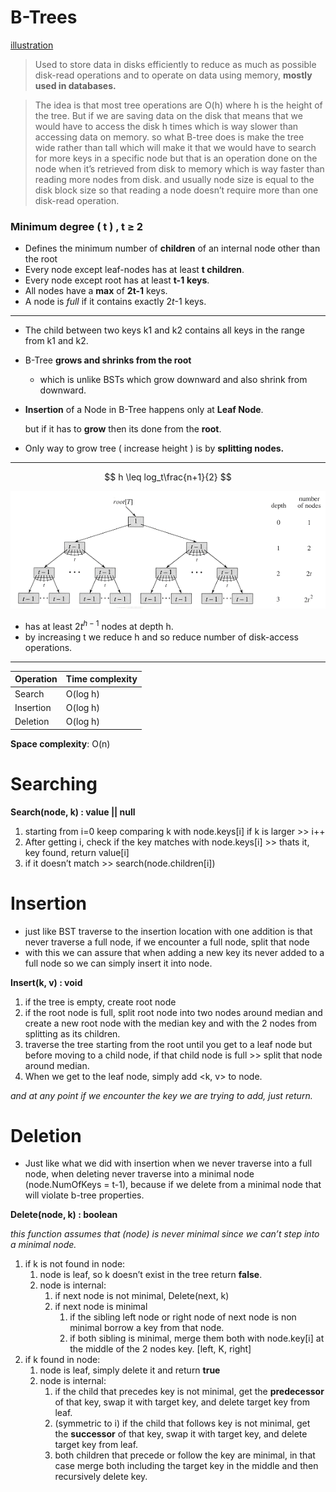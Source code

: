 # B-Trees

[illustration](https://www.baeldung.com/cs/b-tree-data-structure)

> Used to store data in disks efficiently to reduce as much as possible disk-read operations and to operate on data using memory, **mostly used in databases.**
> 

> The idea is that most tree operations are O(h) where h is the height of the tree. But if we are saving data on the disk that means that we would have to access the disk h times which is way slower than accessing data on memory. so what B-tree does is make the tree wide rather than tall which will make it that we would have to search for more keys in a specific node but that is an operation done on the node when it’s retrieved from disk to memory which is way faster than reading more nodes from disk. and usually node size is equal to the disk block size so that reading a node doesn’t require more than one disk-read operation.
> 

### Minimum degree ( t ) , t ≥ 2

- Defines the minimum number of **children** of an internal node other than the root
- Every node except leaf-nodes has at least **t children**.
- Every node except root has at least **t-1** **keys**.
- All nodes have a **max** of **2t-1** keys.
- A node is *full* if it contains exactly 2*t*-1 keys.

---

- The child between two keys k1 and k2 contains all keys in the range from k1 and k2.
- B-Tree **grows and shrinks from the root**
    - which is unlike BSTs which grow downward and also shrink from downward.
- **Insertion** of a Node in B-Tree happens only at **Leaf Node**.
    
    but if it has to **grow** then its done from the **root**.
    
- Only way to grow tree ( increase height ) is by **splitting nodes.**

---

$$
h \leq log_t\frac{n+1}{2}
$$

![Untitled](img/Untitled.png)

- has at least ${2t}^{h-1}$ nodes at depth h.
- by increasing t we reduce h and so reduce number of disk-access operations.

---

| Operation | Time complexity |
| --- | --- |
| Search | O(log h) |
| Insertion | O(log h) |
| Deletion | O(log h) |

**Space complexity**: O(n)

# Searching

**Search(node, k) : value || null**

1. starting from i=0 keep comparing k with node.keys[i] if k is larger >> i++
2. After getting i, check if the key matches with node.keys[i] >> thats it, key found, return value[i]
3. if it doesn’t match >> search(node.children[i])

# Insertion

- just like BST traverse to the insertion location with one addition is that never traverse a full node,  if we encounter a full node, split that node
- with this we can assure that when adding a new key its never added to a full node so we can simply insert it into node.

**Insert(k, v) : void**

1. if the tree is empty, create root node
2. if the root node is full, split root node into two nodes around median and create a new root node with the median key and with the 2 nodes from splitting as its children.
3. traverse the tree starting from the root until you get to a leaf node but before moving to a child node, if that child node is full >> split that node around median.
4. When we get to the leaf node, simply add <k, v> to node.

*and at any point if we encounter the key we are trying to add, just return.*

# Deletion

- Just like what we did with insertion  when we never traverse into a full node, when deleting never traverse into a minimal node (node.NumOfKeys = t-1), because if we delete from a minimal node that will violate b-tree properties.

**Delete(node, k) : boolean**

*this function assumes that (node) is never minimal since we can’t step into a minimal node.*

1. if k is not found in node:
    1. node is leaf, so k doesn’t exist in the tree return **false**.
    2. node is internal:
        1. if next node is not minimal, Delete(next, k)
        2. if next node is minimal
            1. if the sibling left node or right node of next node is non minimal borrow a key from that node. 
            2. if both sibling is minimal, merge them both with node.key[i] at the middle of the 2 nodes key.    [left, K, right]
2. if k found in node:
    1. node is leaf, simply delete it and return **true**
    2. node is internal:
        1. if the child that precedes key is not minimal, get the **predecessor** of that key, swap it with target key, and delete target key from leaf.
        2. (symmetric to i) if the child that follows key is not minimal, get the **successor** of that key, swap it with target key, and delete target key from leaf.
        3. both children that precede or follow the key are minimal, in that case merge both including the target key in the middle and then recursively delete                    key.
